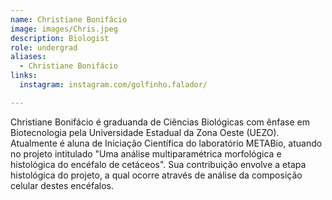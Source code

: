 ```yaml
---
name: Christiane Bonifácio
image: images/Chris.jpeg
description: Biologist
role: undergrad
aliases:
  - Christiane Bonifácio
links:
  instagram: instagram.com/golfinho.falador/

---
```


Christiane Bonifácio é graduanda de Ciências Biológicas com ênfase em Biotecnologia pela Universidade Estadual da Zona Oeste (UEZO). Atualmente é aluna de Iniciação Científica do laboratório METABio, atuando no projeto intitulado "Uma análise multiparamétrica morfológica e histológica do encéfalo de cetáceos". Sua contribuição envolve a etapa histológica do projeto, a qual ocorre através de análise da composição celular destes encéfalos.
